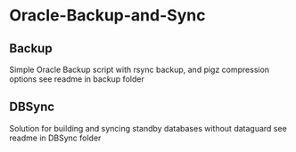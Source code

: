 # Oracle-Backup-and-Sync

## Backup 
Simple Oracle Backup script with rsync backup, and pigz compression options
see readme in backup folder
## DBSync
Solution for building and syncing standby databases without dataguard
see readme in DBSync folder


